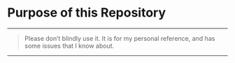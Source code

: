 # Purpose of this Repository

---

> Please don’t blindly use it. It is for my personal reference, and has some issues that I know about.
> 

---